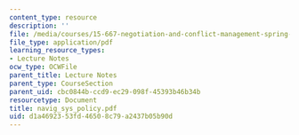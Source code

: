 ```yaml
---
content_type: resource
description: ''
file: /media/courses/15-667-negotiation-and-conflict-management-spring-2001/d1a4692353fd46508c79a2437b05b90d_navig_sys_policy.pdf
file_type: application/pdf
learning_resource_types:
- Lecture Notes
ocw_type: OCWFile
parent_title: Lecture Notes
parent_type: CourseSection
parent_uid: cbc0844b-ccd9-ec29-098f-45393b46b34b
resourcetype: Document
title: navig_sys_policy.pdf
uid: d1a46923-53fd-4650-8c79-a2437b05b90d
---
```

